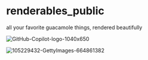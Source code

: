 # renderables_public
all your favorite guacamole things, rendered beautifully


![GitHub-Copilot-logo-1040x650](https://user-images.githubusercontent.com/7219923/229592000-8992d2ae-9198-4f8a-b265-972050770e80.png)

![105229432-GettyImages-664861382](https://user-images.githubusercontent.com/7219923/229592052-53cb4e04-0bfa-4ebb-a529-d840d89f9904.jpeg)
